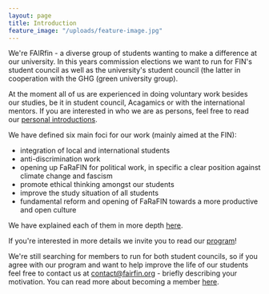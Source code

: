 ```yaml
---
layout: page
title: Introduction
feature_image: "/uploads/feature-image.jpg"
---
```


We're FAIRfin - a diverse group of students wanting to make a difference at our university. In this years commission elections we want to run for FIN's student council as well as the university's student council (the latter in cooperation with the GHG (green university group). 

At the moment all of us are experienced in doing voluntary work besides our studies, be it in student council, Acagamics or with the international mentors. If you are interested in who we are as persons, feel free to read our [personal introductions](/introductions). 

We have defined six main foci for our work (mainly aimed at the FIN): 
- integration of local and international students
- anti-discrimination work
- opening up FaRaFIN for political work, in specific a clear position against climate change and fascism
- promote ethical thinking amongst our students
- improve the study situation of all students
- fundamental reform and opening of FaRaFIN towards a more productive and open culture

We have explained each of them in more depth [here](/focus).

If you're interested in more details we invite you to read our [program](/program)! 

We're still searching for members to run for both student councils, so if you agree with our program and want to help improve the life of our students feel free to contact us at contact@fairfin.org - briefly describing your motivation. You can read more about becoming a member [here](join-us).
